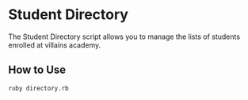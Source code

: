 # Student Directory

The Student Directory script allows you to manage the lists of students enrolled
at villains academy.

## How to Use ##

```shell
ruby directory.rb
```
